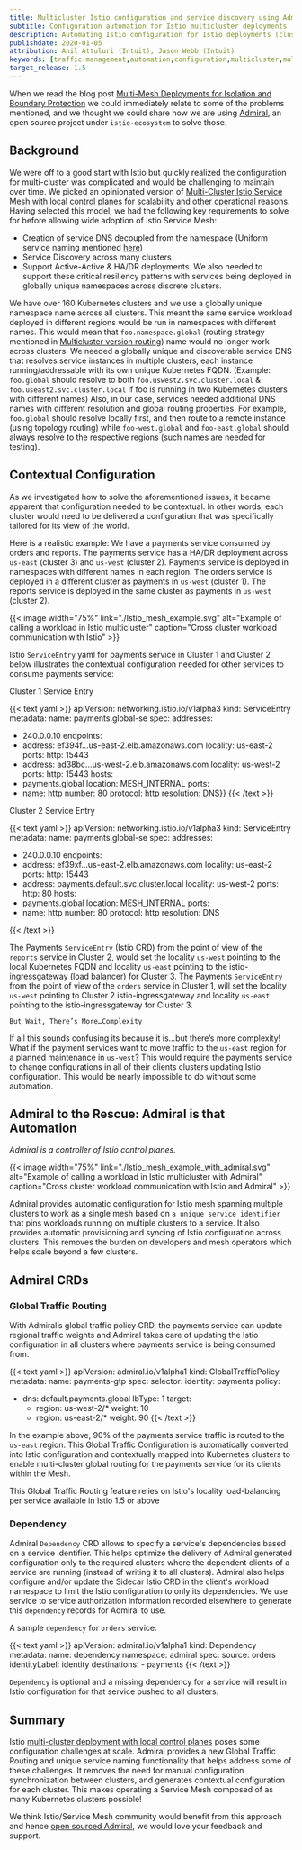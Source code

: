 ```yaml
---
title: Multicluster Istio configuration and service discovery using Admiral
subtitle: Configuration automation for Istio multicluster deployments
description: Automating Istio configuration for Istio deployments (clusters) that work as a single mesh.
publishdate: 2020-01-05
attribution: Anil Attuluri (Intuit), Jason Webb (Intuit)
keywords: [traffic-management,automation,configuration,multicluster,multi-mesh,gateway,federated,globalidentifer]
target_release: 1.5
---
```


When we read the blog post [Multi-Mesh Deployments for Isolation and Boundary Protection](../../2019/isolated-clusters/) we could immediately relate to some of the problems mentioned, and we thought we could share how we are using [Admiral](https://github.com/istio-ecosystem/admiral), an open source project under `istio-ecosystem` to solve those.

## Background

We were off to a good start with Istio but quickly realized the configuration for multi-cluster was complicated and would be challenging to maintain over time. We picked an opinionated version of [Multi-Cluster Istio Service Mesh with local control planes](../../../docs/setup/install/multicluster/gateways/#deploy-the-istio-control-plane-in-each-cluster) for scalability and other operational reasons. Having selected this model, we had the following  key requirements to solve for before allowing wide adoption of Istio Service Mesh:
- Creation of service DNS decoupled from the namespace (Uniform service naming mentioned [here](../../2019/isolated-clusters/#features-of-multi-mesh-deployments))
- Service Discovery across many clusters
- Support Active-Active & HA/DR deployments. We also needed to support these critical resiliency patterns with services being deployed in globally unique namespaces across discrete clusters.

We have over 160 Kubernetes clusters and we use a globally unique namespace name across all clusters. This meant the same service workload deployed in different regions would be run in namespaces with different names. This would mean that `foo.namespace.global` (routing strategy mentioned in [Multicluster version routing](../../2019/multicluster-version-routing)) name would no longer work across clusters. We needed a globally unique and discoverable service DNS that resolves service instances in multiple clusters, each instance running/addressable with its own unique Kubernetes FQDN. (Example: `foo.global` should resolve to both `foo.uswest2.svc.cluster.local` & `foo.useast2.svc.cluster.local` if foo is running in two Kubernetes clusters with different names)
Also, in our case, services needed additional DNS names with different resolution and global routing properties. For example, `foo.global` should resolve locally first, and then route to a remote instance (using topology routing) while `foo-west.global` and `foo-east.global` should always resolve to the respective regions (such names are needed for testing).

## Contextual Configuration

As we investigated how to solve the aforementioned issues, it became apparent that configuration needed to be contextual. In other words, each cluster would need to be delivered a configuration that was specifically tailored for its view of the world.

Here is a realistic example:
We have a payments service consumed by orders and reports. The payments service has a HA/DR deployment across `us-east` (cluster 3) and `us-west` (cluster 2). Payments service is deployed in namespaces with different names in each region. The orders service is deployed in a different cluster as payments in `us-west` (cluster 1). The reports service is deployed in the same cluster as payments in `us-west` (cluster 2).

{{< image width="75%"
    link="./Istio_mesh_example.svg"
    alt="Example of calling a workload in Istio multicluster"
    caption="Cross cluster workload communication with Istio"
    >}}

 Istio `ServiceEntry` yaml for payments service in Cluster 1 and Cluster 2 below illustrates the contextual configuration needed for other services to consume payments service:

Cluster 1 Service Entry

{{< text yaml >}}
apiVersion: networking.istio.io/v1alpha3
kind: ServiceEntry
metadata:
  name: payments.global-se
spec:
  addresses:
  - 240.0.0.10
  endpoints:
  - address: ef394f...us-east-2.elb.amazonaws.com
    locality: us-east-2
    ports:
      http: 15443
  - address: ad38bc...us-west-2.elb.amazonaws.com
    locality: us-west-2
    ports:
      http: 15443
  hosts:
  - payments.global
  location: MESH_INTERNAL
  ports:
  - name: http
    number: 80
    protocol: http
  resolution: DNS}}
{{< /text >}}

Cluster 2 Service Entry

{{< text yaml >}}
apiVersion: networking.istio.io/v1alpha3
kind: ServiceEntry
metadata:
  name: payments.global-se
spec:
  addresses:
  - 240.0.0.10
  endpoints:
  - address: ef39xf...us-east-2.elb.amazonaws.com
    locality: us-east-2
    ports:
      http: 15443
  - address: payments.default.svc.cluster.local
    locality: us-west-2
    ports:
      http: 80
  hosts:
  - payments.global
  location: MESH_INTERNAL
  ports:
  - name: http
    number: 80
    protocol: http
  resolution: DNS

{{< /text >}}

The Payments `ServiceEntry` (Istio CRD) from the point of view of the `reports` service in Cluster 2, would set the locality `us-west` pointing to the local Kubernetes FQDN and locality `us-east` pointing to the istio-ingressgateway (load balancer) for Cluster 3.
The Payments `ServiceEntry` from the point of view of the `orders` service in Cluster 1, will set the locality `us-west` pointing to Cluster 2 istio-ingressgateway and locality `us-east` pointing to the istio-ingressgateway for Cluster 3.

`But Wait, There’s More…Complexity`

If all this sounds confusing its because it is…but there’s more complexity!
What if the payment services want to move traffic to the `us-east` region for a planned maintenance in `us-west`?
This would require the payments service to change configurations in all of their clients clusters updating Istio configuration. This would be nearly impossible to do without some automation.

## Admiral to the Rescue: Admiral is that Automation

_Admiral is a controller of Istio control planes._

{{< image width="75%"
    link="./Istio_mesh_example_with_admiral.svg"
    alt="Example of calling a workload in Istio multicluster with Admiral"
    caption="Cross cluster workload communication with Istio and Admiral"
    >}}

Admiral provides automatic configuration for Istio mesh spanning multiple clusters to work as a single mesh based on `a unique service identifier` that pins workloads running on multiple clusters to a service. It also provides automatic provisioning and syncing of Istio configuration across clusters. This removes the burden on developers and mesh operators which helps scale beyond a few clusters.

## Admiral CRDs

### Global Traffic Routing

With Admiral’s global traffic policy CRD, the payments service can update regional traffic weights and Admiral takes care of updating the Istio configuration in all clusters where payments service is being consumed from.

{{< text yaml >}}
apiVersion: admiral.io/v1alpha1
kind: GlobalTrafficPolicy
metadata:
  name: payments-gtp
spec:
  selector:
    identity: payments
  policy:
  - dns: default.payments.global
    lbType: 1
    target:
    - region: us-west-2/*
      weight: 10
    - region: us-east-2/*
      weight: 90
{{< /text >}}

In the example above, 90% of the payments service traffic is routed to the `us-east` region. This Global Traffic Configuration is automatically converted into Istio configuration and contextually mapped into Kubernetes clusters to enable multi-cluster global routing for the payments service for its clients within the Mesh.

This Global Traffic Routing feature relies on Istio's locality load-balancing per service available in Istio 1.5 or above

### Dependency

Admiral `Dependency` CRD allows to specify a service's dependencies based on a service identifier. This helps optimize the delivery of Admiral generated configuration only to the required clusters where the dependent clients of a service are running (instead of writing it to all clusters). Admiral also helps configure and/or update the Sidecar Istio CRD in the client's workload namespace to limit the Istio configuration to only its dependencies. We use service to service authorization information recorded elsewhere to generate this `dependency` records for Admiral to use.

A sample `dependency` for `orders` service:

{{< text yaml >}}
apiVersion: admiral.io/v1alpha1
kind: Dependency
metadata:
  name: dependency
  namespace: admiral
spec:
  source: orders
  identityLabel: identity
  destinations:
    - payments
{{< /text >}}

`Dependency` is optional and a missing dependency for a service will result in Istio configuration for that service pushed to all clusters.

## Summary

Istio [multi-cluster deployment with local control planes](../../../docs/setup/install/multicluster/gateways/#deploy-the-istio-control-plane-in-each-cluster) poses some configuration challenges at scale. Admiral provides a new Global Traffic Routing and unique service naming functionality that helps address some of these challenges. It removes the need for manual configuration synchronization between clusters, and generates contextual configuration for each cluster. This makes operating a Service Mesh composed of as many Kubernetes clusters possible!

We think Istio/Service Mesh community would benefit from this approach and hence [open sourced Admiral](https://github.com/istio-ecosystem/admiral), we would love your feedback and support.
